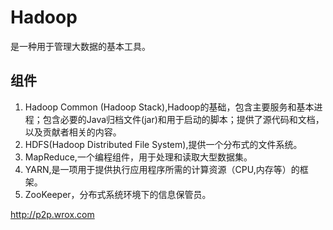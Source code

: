# Hadoop
是一种用于管理大数据的基本工具。

## 组件
1. Hadoop Common (Hadoop Stack),Hadoop的基础，包含主要服务和基本进程；包含必要的Java归档文件(jar)和用于启动的脚本；提供了源代码和文档，以及贡献者相关的内容。
2. HDFS(Hadoop Distributed File System),提供一个分布式的文件系统。
3. MapReduce,一个编程组件，用于处理和读取大型数据集。
4. YARN,是一项用于提供执行应用程序所需的计算资源（CPU,内存等）的框架。
5. ZooKeeper，分布式系统环境下的信息保管员。

http://p2p.wrox.com
